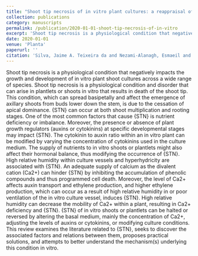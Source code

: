 ```yaml
---
title: "Shoot tip necrosis of in vitro plant cultures: a reappraisal of possible causes and solutions"
collection: publications
category: manuscripts
permalink: /publication/2020-01-01-shoot-tip-necrosis-of-in-vitro
excerpt: 'Shoot tip necrosis is a physiological condition that negatively impacts the growth and development of in vitro plant shoot cultures across a wide range of species. Shoot tip necrosis is a physiological condition and disorder that can arise in plantlets or shoots in vitro that results in death of the shoot tip. This condition, which can spread basipetally and affect the emergence of axillary shoots from buds lower down the stem, is due to the cessation of apical dominance. {STN} can occur at both shoot multiplication and rooting stages. One of the most common factors that cause {STN} is nutrient deficiency or imbalance. Moreover, the presence or absence of plant growth regulators (auxins or cytokinins) at specific developmental stages may impact {STN}. The cytokinin to auxin ratio within an in vitro plant can be modified by varying the concentration of cytokinins used in the culture medium. The supply of nutrients to in vitro shoots or plantlets might also affect their hormonal balance, thus modifying the occurrence of {STN}. High relative humidity within culture vessels and hyperhydricity are associated with {STN}. An adequate supply of calcium as the divalent cation (Ca2+) can hinder {STN} by inhibiting the accumulation of phenolic compounds and thus programmed cell death. Moreover, the level of Ca2+ affects auxin transport and ethylene production, and higher ethylene production, which can occur as a result of high relative humidity in or poor ventilation of the in vitro culture vessel, induces {STN}. High relative humidity can decrease the mobility of Ca2+ within a plant, resulting in Ca2+ deficiency and {STN}. {STN} of in vitro shoots or plantlets can be halted or reversed by altering the basal medium, mainly the concentration of Ca2+, adjusting the levels of auxins or cytokinins, or modifying culture conditions. This review examines the literature related to {STN}, seeks to discover the associated factors and relations between them, proposes practical solutions, and attempts to better understand the mechanism(s) underlying this condition in vitro.'
date: 2020-01-01
venue: 'Planta'
paperurl: ''
citation: 'Silva, Jaime A. Teixeira da and Nezami-Alanagh, Esmaeil and Barreal, María E. and Kher, Mafatlal M. and Wicaksono, Adhityo and Gulyás, Andrea and Hidvégi, Norbert and Magyar-Tábori, Katalin and Mendler-Drienyovszki, Nóra and Márton, László and Landín, Mariana and Gallego, Pedro Pablo and Driver, John A. and Dobránszki, Judit (2020). "Shoot tip necrosis of in vitro plant cultures: a reappraisal of possible causes and solutions". <i>Planta</i>.'
---
```


Shoot tip necrosis is a physiological condition that negatively impacts the growth and development of in vitro plant shoot cultures across a wide range of species. Shoot tip necrosis is a physiological condition and disorder that can arise in plantlets or shoots in vitro that results in death of the shoot tip. This condition, which can spread basipetally and affect the emergence of axillary shoots from buds lower down the stem, is due to the cessation of apical dominance. {STN} can occur at both shoot multiplication and rooting stages. One of the most common factors that cause {STN} is nutrient deficiency or imbalance. Moreover, the presence or absence of plant growth regulators (auxins or cytokinins) at specific developmental stages may impact {STN}. The cytokinin to auxin ratio within an in vitro plant can be modified by varying the concentration of cytokinins used in the culture medium. The supply of nutrients to in vitro shoots or plantlets might also affect their hormonal balance, thus modifying the occurrence of {STN}. High relative humidity within culture vessels and hyperhydricity are associated with {STN}. An adequate supply of calcium as the divalent cation (Ca2+) can hinder {STN} by inhibiting the accumulation of phenolic compounds and thus programmed cell death. Moreover, the level of Ca2+ affects auxin transport and ethylene production, and higher ethylene production, which can occur as a result of high relative humidity in or poor ventilation of the in vitro culture vessel, induces {STN}. High relative humidity can decrease the mobility of Ca2+ within a plant, resulting in Ca2+ deficiency and {STN}. {STN} of in vitro shoots or plantlets can be halted or reversed by altering the basal medium, mainly the concentration of Ca2+, adjusting the levels of auxins or cytokinins, or modifying culture conditions. This review examines the literature related to {STN}, seeks to discover the associated factors and relations between them, proposes practical solutions, and attempts to better understand the mechanism(s) underlying this condition in vitro.

